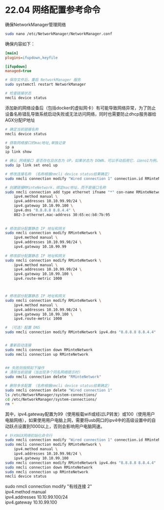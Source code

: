 # 22.04 网络配置参考命令

确保NetworkManager管理网络

``` bash
sudo nano /etc/NetworkManager/NetworkManager.conf
```

确保内容如下：

``` ini
[main]
plugins=ifupdown,keyfile

[ifupdown]
managed=true
```

``` bash
# 保存文件后，重启 NetworkManager 服务
sudo systemctl restart NetworkManager

# 检查链接状态
nmcli device status
```

添加新的网络设备后（包括docker的虚拟网卡）有可能导致网络异常，为了防止设备名称错乱导致系统启动失败或无法访问网络，同时也需要防止dhcp服务器给AGX分配IP地址

``` bash
# 确定当前链接名称
nmcli device status

# 获取网络接口的mac地址,单独记录
ip a
ip link show

# 确认 网络接口 是否存在且状态为 UP。如果状态为 DOWN，可以手动启用它，以eno1为例。
sudo ip link set eno1 up

# 修改连接名称 （名称根据nmcli device status结果确定）
sudo nmcli connection modify "Wired connection 1" connection.id RMinteNetwork

# 创建链接RMinteNetwork，绑定mac地址，而不是接口名称
sudo nmcli connection add type ethernet ifname "*" con-name RMinteNetwork \
    ipv4.method manual \
    ipv4.addresses 10.10.99.99/24 \
    ipv4.gateway 10.10.99.100 \
    ipv4.dns "8.8.8.8 8.8.4.4" \
    802-3-ethernet.mac-address 30:65:ec:b8:7b:95
    
    
# 修改部分配置静态 IP 地址和网关
sudo nmcli connection modify RMinteNetwork \
    ipv4.method manual \
    ipv4.addresses 10.10.99.98/24 \
    ipv4.gateway 10.10.99.99
    
# 修改部分配置静态 IP 地址和网关
sudo nmcli connection modify RMinteNetwork \
    ipv4.method manual \
    ipv4.addresses 10.10.99.99/24 \
    ipv4.gateway 10.10.99.100 \
    ipv4.route-metric 1000



# 修改部分配置静态 IP 地址和网关
sudo nmcli connection modify RMinteNetwork \
    ipv4.method manual \
    ipv4.addresses 10.10.99.98/24 \
    ipv4.gateway 10.10.99.100 \
    ipv4.route-metric 1000

# （可选）配置 DNS
sudo nmcli connection modify RMinteNetwork ipv4.dns "8.8.8.8 8.8.4.4"


# 重新启动连接
sudo nmcli connection down RMinteNetwork
sudo nmcli connection up RMinteNetwork
    

## 失败则按照如下操作
# 清除当前链接（当出现多个同名网络提示时）
sudo nmcli connection delete "RMinteNetwork"

# 删除多余配置 （名称根据nmcli device status结果确定）
sudo nmcli connection delete "Wired connection 1"
ls /etc/NetworkManager/system-connections/
cd /etc/NetworkManager/system-connections/
rm *
```

其中，ipv4.gateway配置为99（使用板载wifi或经过LP转发）或100（使用用户电脑网络），如果使用用户电脑上网，需要将usb网口的ipv4中的高级设置中的自动跃点设置到1000以上，否则会影响用户电脑网速。

``` bash
# 针对AGX网络初始化命令行
sudo nmcli connection modify "Wired connection 1" connection.id RMinteNetwork
sudo nmcli connection modify RMinteNetwork \
    ipv4.method manual \
    ipv4.addresses 10.10.99.98/24 \
    ipv4.gateway 10.10.99.100
sudo nmcli connection modify RMinteNetwork ipv4.dns "8.8.8.8 8.8.4.4"
sudo nmcli connection down RMinteNetwork
sudo nmcli connection up RMinteNetwork
nmcli device status
```





sudo nmcli connection modify "有线连接 2"\
    ipv4.method manual \
    ipv4.addresses 10.10.99.100/24 \
    ipv4.gateway 10.10.99.100
